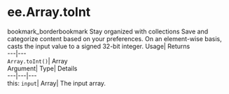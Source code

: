  
#  ee.Array.toInt 
bookmark_borderbookmark Stay organized with collections  Save and categorize content based on your preferences.
On an element-wise basis, casts the input value to a signed 32-bit integer. 
Usage| Returns  
---|---  
`Array.toInt()`| Array  
Argument| Type| Details  
---|---|---  
this: `input`| Array| The input array.  
